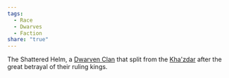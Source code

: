 ```yaml
---
tags:
  - Race
  - Dwarves
  - Faction
share: "true"
---
```


The Shattered Helm, a [Dwarven Clan](./_about_.md) that split from the [Kha'zdar](./Kha'zdar.md) after the great betrayal of their ruling kings.